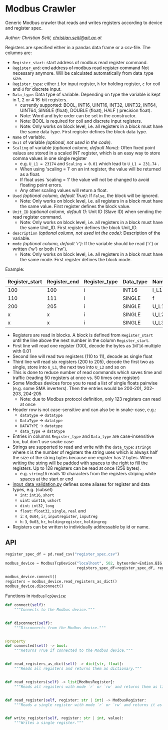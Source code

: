 # Modbus Crawler

Generic Modbus crawler that reads and writes registers according to device and register spec.

_Author: Christian Seitl, christian.seitl@ait.ac.at_

Registers are specified either in a pandas data frame or a csv-file. The columns are:

* `Register_start`: start address of modbus read register command.
* ~~`Register_end`: end address of modbus read register command~~ Not necessary anymore. Will be calculated
  automatically from data_type size.
* `Register_type`: either `i` for input register, `h` for holding register, `c` for coil and `d` for discrete input.
* `Data_type`: Data type of variable. Depending on type the variable is kept in 1, 2 or 4 16-bit registers.
    - currently supported: BOOL, INT16, UINT16, INT32, UINT32, INT64, UINT64, SINGLE (float), DOUBLE (float), HALF (
      precision float).
    - Note: Word and byte order can be set in the constructor.
    - Note: BOOL is required for coil and discrete input registers.
    - Note: Only works on block level, i.e. all registers in a block must have the same data type. First register
      defines the block data type.
* `Name` of variable.
* `Unit` of variable _(optional, not used in the code)_.
* `Scaling` of variable _(optional column, default None)_: Often fixed point values are stored in a scaled INT register,
  which is an easy way to store comma values in one single register
    - e.g. `U_L1 = 23174` and `Scaling = 0.01` which lead to `U_L1 = 231.74` .
    - When using 'scaling = 1' on an int register, the value will be returned as a float.
    - If float uses 'scaling = 1' the value will not be changed to avoid floating point errors.
    - Any other scaling values will return a float.
* `Used` _(optional column, default True)_: If `False`, the block will be ignored.
    - Note: Only works on block level, i.e. all registers in a block must have the same value. First register defines
      the block value.
* `Unit_ID` _(optional column, default 1)_: Unit ID (Slave ID) when sending the read register command.
    - Note: Only works on block level, i.e. all registers in a block must have the same Unit_ID. First register defines
      the block Unit_ID.
* `description` _(optional column, not used int the code)_: Description of the variable.
* `mode` _(optional column, default 'r')_: If the variable should be read ('r') or written ('w') or both ('rw').
    - Note: Only works on block level, i.e. all registers in a block must have the same mode. First register defines the
      block mode.

Example:

| Register_start | Register_end | Register_type | Data_type | Name | Unit | Scaling |
|----------------|--------------|---------------|-----------|------|------|---------|
| 100            | 100          | i             | INT16     | I_L1 | A    | 0.01    |
| 110            | 111          | i             | SINGLE    | f    | Hz   | 1       |
| 200            | 205          | i             | SINGLE    | U_L1 | V    | 1       |
| x              | x            | i             | SINGLE    | U_L2 | V    | 1       |
| x              | x            | i             | SINGLE    | U_L3 | V    | 1       |

* Registers are read in blocks. A block is defined from `Register_start` until the line above the next number in the
  column `Register_start`.
* First line will read one register (100), decode the bytes as `INT16` multiple with 0.01
* Second line will read two registers (110 to 11), decode as single float
* Third line will read six registers (200 to 205), decode the first two as single, store into `U_L1`, the next two into
  `U_L2` and so on
* This is done to reduce number of read commands which saves time and traffic (reading 50 registers at once vs. 50 times
  one register)
* Some Modbus devices force you to read a list of single floats pairwise (e.g. some SMA inverters). Then the entries
  would be 200-201, 202-203, 204-205
    * Note: due to Modbus protocol definition, only 123 registers can read at once
* Header row is not case-sensitive and can also be in snake-case, e.g.:
    * `datatype` -> `datatype`
    * `DataType` -> `datatype`
    * `DATATYPE` -> `datatype`
    * `data_type` -> `datatype`
* Entries in columns `Register_type` and `Data_type` are case-insensitive too, but don't use snake case
* Strings are supported to read and write with the `data_type`: `stringX` where `X` is the number of registers the
  string uses which is always half the size of the string bytes because one register has 2 bytes. When writing the
  string will be padded with spaces to the right to fill the registers. Up to 128 registers can be read at once (256
  bytes).
    * e.g. `string10` reads 10 characters from the registers striping white spaces at the start or end
* [input_data_validation.py](modbus_crawler/input_data_validation.py) defines some aliases for register and data types,
  e.g. (subset)
    * `int`: `int16`, `short`
    * `uint`: `uint16`, `ushort`
    * `dint`: `int32`, `long`
    * `float`: `float32`, `single`, `real`
      and
    * `i`: `4`, `0x04`, `ir`, `inputregister`, `inputreg`
    * `h`: `3`, `0x03`, `hr`, `holdingregister`, `holdingreg`
* Registers can be written to individually addressable by id or name.

## API

```python
register_spec_df = pd.read_csv("register_spec.csv")

modbus_device = ModbusTcpDevice("localhost", 502, byteorder=Endian.BIG, wordorder=Endian.BIG, auto_connect=True,
                                registers_spec_df=register_spec_df, register_specs_file_name=None)

modbus_device.connect()
registers = modbus_device.read_registers_as_dict()
modbus_device.disconnect()
```

Functions in `ModbusTcpDevice`:

```python
def connect(self):
    """Connects to the Modbus device."""


def disconnect(self):
    """Disconnects from the Modbus device."""


@property
def connected(self) -> bool:
    """Returns True if connected to the Modbus device."""


def read_registers_as_dict(self) -> dict[str, float]:
    """Reads all registers and returns them as dictionary."""


def read_registers(self) -> list[ModbusRegister]:
    """Reads all registers with mode `r` or `rw` and returns them as list of ModbusRegister objects."""


def read_register(self, register: str | int) -> ModbusRegister:
    """Reads a single register with mode `r` or `rw` and returns it as ModbusRegister object."""


def write_register(self, register: str | int, value):
    """Writes a single register."""
```